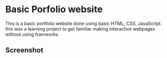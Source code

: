 
# Basic Porfolio website

This is a basic portfolio website done using basic HTML, CSS, JavaScript. this was a learning project to get familiar making interactive webpages without using framworks.

## Screenshot

<img src="">

